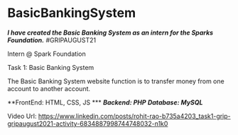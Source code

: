 # BasicBankingSystem
***I have created the Basic Banking System as an intern for the Sparks Foundation.***
#GRIPAUGUST21 

Intern @ Spark Foundation

Task 1: Basic Banking System

The Basic Banking System website function is to transfer money from one account to another account.

**FrontEnd: HTML, CSS, JS ***
***Backend: PHP***
***Database: MySQL***

Video Url: https://www.linkedin.com/posts/rohit-rao-b735a4203_task1-grip-gripaugust2021-activity-6834887998744748032-n1k0
      
